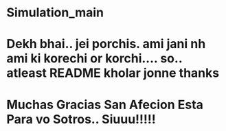 # Simulation_main

# Dekh bhai.. jei porchis. ami jani nh ami ki korechi or korchi.... so.. atleast README kholar jonne thanks
# Muchas Gracias San Afecion Esta Para vo Sotros.. Siuuu!!!!!